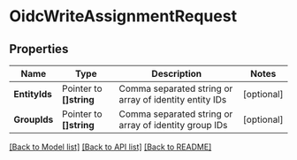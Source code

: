 # OidcWriteAssignmentRequest


## Properties

Name | Type | Description | Notes
------------ | ------------- | ------------- | -------------
**EntityIds** | Pointer to **[]string** | Comma separated string or array of identity entity IDs | [optional] 
**GroupIds** | Pointer to **[]string** | Comma separated string or array of identity group IDs | [optional] 





[[Back to Model list]](../README.md#documentation-for-models) [[Back to API list]](../README.md#documentation-for-api-endpoints) [[Back to README]](../README.md)


